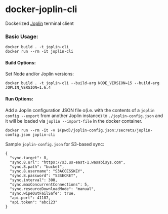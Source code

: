 # docker-joplin-cli
Dockerized [Joplin](https://github.com/laurent22/joplin/) terminal client

### Basic Usage:
```
docker build . -t joplin-cli
docker run --rm -it joplin-cli
```

#### Build Options:
Set Node and/or Joplin versions:
```
docker build . -t joplin-cli --build-arg NODE_VERSION=15 --build-arg JOPLIN_VERSION=1.6.4
```

#### Run Options:
Add a Joplin configuration JSON file o(i.e. with the contents of a `joplin config --export` from another Joplin instance) to `./joplin-config.json` and it will be loaded via `joplin --import-file` in the docker container.

```
docker run --rm -it -v $(pwd)/joplin-config.json:/secrets/joplin-config.json joplin-cli
```

Sample `joplin-config.json` for S3-based sync:
```
{
  "sync.target": 8,
  "sync.8.url": "https://s3.us-east-1.wasabisys.com",
  "sync.8.path": "bucket",
  "sync.8.username": "S3ACCESSKEY",
  "sync.8.password": "S3SECRET",
  "sync.interval": 300,
  "sync.maxConcurrentConnections": 5,
  "sync.resourceDownloadMode": "manual",
  "sync.wipeOutFailSafe": true,
  "api.port": 41187,
  "api.token": "abc123"
}
```

